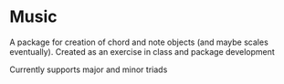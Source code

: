 # Music

A package for creation of chord and note objects (and maybe scales eventually).  Created as an exercise in class and package development

Currently supports major and minor triads
